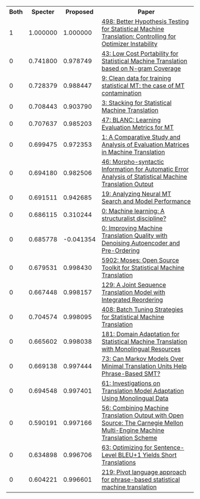 <html><table><tr>
<th>Both</th>
<th>Specter</th>
<th>Proposed</th>
<th>Paper</th>
</tr>
<tr>
<td>1</td>
<td>1.000000</td>
<td>1.000000</td>
<td><a href="https://www.semanticscholar.org/paper/791c0df5557890e7a4d8c81b12cd966531e7b42c">498: Better Hypothesis Testing for Statistical Machine Translation: Controlling for Optimizer Instability</a></td>
</tr>
<tr>
<td>0</td>
<td>0.741800</td>
<td>0.978749</td>
<td><a href="https://www.semanticscholar.org/paper/c6432ad153f64ab5599eafb95d4b6ee19114d62a">43: Low Cost Portability for Statistical Machine Translation based on N-gram Coverage</a></td>
</tr>
<tr>
<td>0</td>
<td>0.728379</td>
<td>0.988447</td>
<td><a href="https://www.semanticscholar.org/paper/5b19bb44c5c6f297c62fe87483a5bd73a0823f82">9: Clean data for training statistical MT: the case of MT contamination</a></td>
</tr>
<tr>
<td>0</td>
<td>0.708443</td>
<td>0.903790</td>
<td><a href="https://www.semanticscholar.org/paper/13bb2d609dfb511c922463fcc969a8debc476352">3: Stacking for Statistical Machine Translation</a></td>
</tr>
<tr>
<td>0</td>
<td>0.707637</td>
<td>0.985203</td>
<td><a href="https://www.semanticscholar.org/paper/7a2afdf19a760a8c9419d00edfa336b42001b2ab">47: BLANC: Learning Evaluation Metrics for MT</a></td>
</tr>
<tr>
<td>0</td>
<td>0.699475</td>
<td>0.972353</td>
<td><a href="https://www.semanticscholar.org/paper/cd2f6066497dbe1770662a6d8e01202738420dd1">1: A Comparative Study and Analysis of Evaluation Matrices in Machine Translation</a></td>
</tr>
<tr>
<td>0</td>
<td>0.694180</td>
<td>0.982506</td>
<td><a href="https://www.semanticscholar.org/paper/9ce28212b79fd378bee57051657a9a661245be28">46: Morpho-syntactic Information for Automatic Error Analysis of Statistical Machine Translation Output</a></td>
</tr>
<tr>
<td>0</td>
<td>0.691511</td>
<td>0.942685</td>
<td><a href="https://www.semanticscholar.org/paper/7e886ebaf4c88678ab771597979f695267b49a21">19: Analyzing Neural MT Search and Model Performance</a></td>
</tr>
<tr>
<td>0</td>
<td>0.686115</td>
<td>0.310244</td>
<td><a href="https://www.semanticscholar.org/paper/11802e552605d313bfa22c74999ab06b4be8532b">0: Machine learning: A structuralist discipline?</a></td>
</tr>
<tr>
<td>0</td>
<td>0.685778</td>
<td>-0.041354</td>
<td><a href="https://www.semanticscholar.org/paper/330d38f57bc6b3de6c40972d62996b9d18d12e6a">0: Improving Machine Translation Quality with Denoising Autoencoder and Pre-Ordering</a></td>
</tr>
<tr>
<td>0</td>
<td>0.679531</td>
<td>0.998430</td>
<td><a href="https://www.semanticscholar.org/paper/4ee2eab4c298c1824a9fb8799ad8eed21be38d21">5902: Moses: Open Source Toolkit for Statistical Machine Translation</a></td>
</tr>
<tr>
<td>0</td>
<td>0.667448</td>
<td>0.998157</td>
<td><a href="https://www.semanticscholar.org/paper/019e706ff091a69bdbe348e782fe5ea2998d93b9">129: A Joint Sequence Translation Model with Integrated Reordering</a></td>
</tr>
<tr>
<td>0</td>
<td>0.704574</td>
<td>0.998095</td>
<td><a href="https://www.semanticscholar.org/paper/e33fee91f408d3f7a3e18bb7e6f974c66bd87057">408: Batch Tuning Strategies for Statistical Machine Translation</a></td>
</tr>
<tr>
<td>0</td>
<td>0.665602</td>
<td>0.998038</td>
<td><a href="https://www.semanticscholar.org/paper/40cbaf4106ab60586e8ffa7624fc779172cfd490">181: Domain Adaptation for Statistical Machine Translation with Monolingual Resources</a></td>
</tr>
<tr>
<td>0</td>
<td>0.669138</td>
<td>0.997444</td>
<td><a href="https://www.semanticscholar.org/paper/76232f8fa3377c7382220a196470d11cb30fb45c">73: Can Markov Models Over Minimal Translation Units Help Phrase-Based SMT?</a></td>
</tr>
<tr>
<td>0</td>
<td>0.694548</td>
<td>0.997401</td>
<td><a href="https://www.semanticscholar.org/paper/897690c464c6abd8c4c15ad81153f39d07b7ee2e">61: Investigations on Translation Model Adaptation Using Monolingual Data</a></td>
</tr>
<tr>
<td>0</td>
<td>0.590191</td>
<td>0.997166</td>
<td><a href="https://www.semanticscholar.org/paper/c05fb8ec31cb814c2b97a8720606dc8f080c413c">56: Combining Machine Translation Output with Open Source: The Carnegie Mellon Multi-Engine Machine Translation Scheme</a></td>
</tr>
<tr>
<td>0</td>
<td>0.634898</td>
<td>0.996706</td>
<td><a href="https://www.semanticscholar.org/paper/097d7531a34394c34dc33a4f67d767788735ccfc">63: Optimizing for Sentence-Level BLEU+1 Yields Short Translations</a></td>
</tr>
<tr>
<td>0</td>
<td>0.604221</td>
<td>0.996601</td>
<td><a href="https://www.semanticscholar.org/paper/8942ce07381f2021ef5c91fd2d16c065b0315a17">219: Pivot language approach for phrase-based statistical machine translation</a></td>
</tr>
</table></html>
